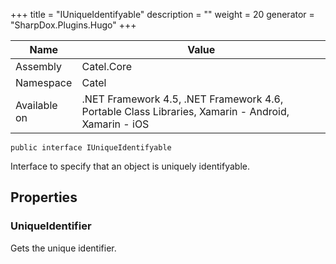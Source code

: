 

+++
title = "IUniqueIdentifyable" 
description = ""
weight = 20
generator = "SharpDox.Plugins.Hugo"
+++

Name|Value
---|---
Assembly|Catel.Core
Namespace|Catel
Available on|.NET Framework 4.5, .NET Framework 4.6, Portable Class Libraries, Xamarin - Android, Xamarin - iOS

```
public interface IUniqueIdentifyable
```

Interface to specify that an object is uniquely identifyable.

## Properties

### UniqueIdentifier

Gets the unique identifier.

